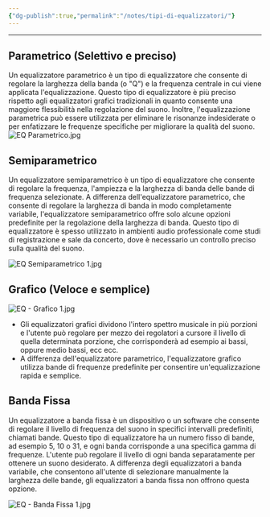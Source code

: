 ```yaml
---
{"dg-publish":true,"permalink":"/notes/tipi-di-equalizzatori/"}
---
```


---
## Parametrico (Selettivo e preciso)

Un equalizzatore parametrico è un tipo di equalizzatore che consente di regolare la larghezza della banda (o "Q") e la frequenza centrale in cui viene applicata l'equalizzazione. Questo tipo di equalizzatore è più preciso rispetto agli equalizzatori grafici tradizionali in quanto consente una maggiore flessibilità nella regolazione del suono. Inoltre, l'equalizzazione parametrica può essere utilizzata per eliminare le risonanze indesiderate o per enfatizzare le frequenze specifiche per migliorare la qualità del suono.
![EQ Parametrico.jpg](/img/user/Assets/Attachments/EQ%20Parametrico.jpg)

## Semiparametrico

Un equalizzatore semiparametrico è un tipo di equalizzatore che consente di regolare la frequenza, l'ampiezza e la larghezza di banda delle bande di frequenza selezionate. A differenza dell'equalizzatore parametrico, che consente di regolare la larghezza di banda in modo completamente variabile, l'equalizzatore semiparametrico offre solo alcune opzioni predefinite per la regolazione della larghezza di banda. Questo tipo di equalizzatore è spesso utilizzato in ambienti audio professionale come studi di registrazione e sale da concerto, dove è necessario un controllo preciso sulla qualità del suono.

![EQ Semiparametrico 1.jpg](/img/user/Assets/Attachments/EQ%20Semiparametrico%201.jpg)

## Grafico (Veloce e semplice)

![EQ - Grafico 1.jpg](/img/user/Assets/Attachments/EQ%20-%20Grafico%201.jpg)
- Gli equalizzatori grafici dividono l'intero spettro musicale in più porzioni e l'utente può regolare per mezzo dei regolatori a cursore il livello di quella determinata porzione, che corrisponderà ad esempio ai bassi, oppure medio bassi, ecc ecc.
- A differenza dell'equalizzatore parametrico, l'equalizzatore grafico utilizza bande di frequenze predefinite per consentire un'equalizzazione rapida e semplice.

## Banda Fissa

Un equalizzatore a banda fissa è un dispositivo o un software che consente di regolare il livello di frequenza del suono in specifici intervalli predefiniti, chiamati bande. Questo tipo di equalizzatore ha un numero fisso di bande, ad esempio 5, 10 o 31, e ogni banda corrisponde a una specifica gamma di frequenze. L'utente può regolare il livello di ogni banda separatamente per ottenere un suono desiderato. A differenza degli equalizzatori a banda variabile, che consentono all'utente di selezionare manualmente la larghezza delle bande, gli equalizzatori a banda fissa non offrono questa opzione.

![EQ - Banda Fissa 1.jpg](/img/user/Assets/Attachments/EQ%20-%20Banda%20Fissa%201.jpg)